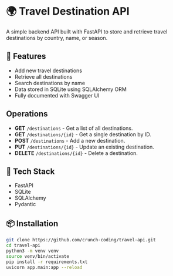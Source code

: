 # 🌍 Travel Destination API

A simple backend API built with FastAPI to store and retrieve travel destinations by country, name, or season.

## 🚀 Features
- Add new travel destinations
- Retrieve all destinations
- Search destinations by name
- Data stored in SQLite using SQLAlchemy ORM
- Fully documented with Swagger UI

## Operations

- **GET** `/destinations` - Get a list of all destinations.
- **GET** `/destinations/{id}` - Get a single destination by ID.
- **POST** `/destinations` - Add a new destination.
- **PUT** `/destinations/{id}` - Update an existing destination.
- **DELETE** `/destinations/{id}` - Delete a destination.

## 🧠 Tech Stack
- FastAPI
- SQLite
- SQLAlchemy
- Pydantic

## 📦 Installation

```bash
git clone https://github.com/crunch-coding/travel-api.git
cd travel-api
python3 -m venv venv
source venv/bin/activate
pip install -r requirements.txt
uvicorn app.main:app --reload



